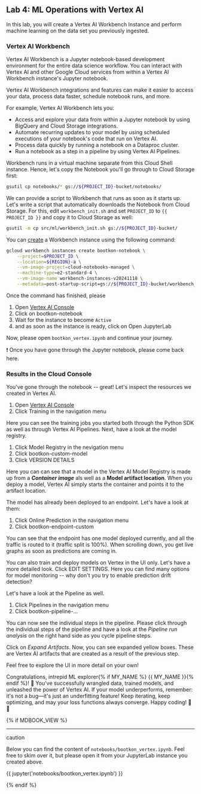 ## Lab 4: ML Operations with Vertex AI

<walkthrough-tutorial-duration duration="60"></walkthrough-tutorial-duration>
<walkthrough-tutorial-difficulty difficulty="3"></walkthrough-tutorial-difficulty>
<bootkon-cloud-shell-note/>

In this lab, you will create a Vertex AI Workbench Instance and perform machine learning on the data set you previously ingested.

### Vertex AI Workbench

Vertex AI Workbench is a Jupyter notebook-based development environment for the entire data science workflow. You can interact with Vertex AI and other Google Cloud services from within a Vertex AI Workbench instance's Jupyter notebook.

Vertex AI Workbench integrations and features can make it easier to access your data, process data faster, schedule notebook runs, and more.

For example, Vertex AI Workbench lets you:

- Access and explore your data from within a Jupyter notebook by using BigQuery and Cloud Storage integrations.
- Automate recurring updates to your model by using scheduled executions of your notebook's code that run on Vertex AI.
- Process data quickly by running a notebook on a Dataproc cluster.
- Run a notebook as a step in a pipeline by using Vertex AI Pipelines.

Workbench runs in a virtual machine separate from this Cloud Shell instance. Hence, let's copy the Notebook you'll go through to Cloud Storage first:

```bash
gsutil cp notebooks/* gs://${PROJECT_ID}-bucket/notebooks/
```

We can provide a script to Workbench that runs as soon as it starts up. Let's write a script that automatically downloads the Notebook from Cloud Storage. For this, edit <walkthrough-editor-open-file filePath="src/ml/workbench_init.sh">`workbench_init.sh`</walkthrough-editor-open-file> and set `PROJECT_ID` to `{{ PROJECT_ID }}` and copy it to Cloud Storage as well:

```bash
gsutil -m cp src/ml/workbench_init.sh gs://${PROJECT_ID}-bucket/
```

You can [create](https://cloud.google.com/vertex-ai/docs/workbench/instances/create#gcloud) a Workbench instance using the following command:

```bash
gcloud workbench instances create bootkon-notebook \
    --project=$PROJECT_ID \
    --location=${REGION}-a \
    --vm-image-project=cloud-notebooks-managed \
    --machine-type=e2-standard-4 \
    --vm-image-name workbench-instances-v20241118 \
    --metadata=post-startup-script=gs://${PROJECT_ID}-bucket/workbench_init.sh,idle-timeout-seconds=43200
```

Once the command has finished, please

1. Open [Vertex AI Console](https://console.cloud.google.com/vertex-ai/workbench)
2. Click on <walkthrough-spotlight-pointer locator="semantic({link 'bootkon-notebook'})">bootkon-notebook</walkthrough-spotlight-pointer>
2. Wait for the instance to become `Active`
3. and as soon as the instance is ready, click on <walkthrough-spotlight-pointer locator="semantic({button 'Open JupyterLab'})">Open JupyterLab</walkthrough-spotlight-pointer>

Now, please open `bootkon_vertex.ipynb` and continue your journey.

❗ Once you have gone through the Jupyter notebook, please come back here.

### Results in the Cloud Console

You've gone through the notebook -- great! Let's inspect the resources we created in Vertex AI.

1. Open [Vertex AI Console](https://console.cloud.google.com/vertex-ai?cloudshell=true&inv=1&invt=Abovkw)
2. Click <walkthrough-spotlight-pointer locator="css(a[id$=cfctest-section-nav-item-ai-platform-training])">Training</walkthrough-spotlight-pointer> in the navigation menu

Here you can see the training jobs you started both through the Python SDK as well as through Vertex AI Pipelines. Next, have a look at the model registry.

1. Click <walkthrough-spotlight-pointer locator="css(a[id$=cfctest-section-nav-item-ai-platform-models])">Model Registry</walkthrough-spotlight-pointer> in the nevigation menu
2. Click <walkthrough-spotlight-pointer locator="semantic({link 'bootkon-custom-model'})">bootkon-custom-model</walkthrough-spotlight-pointer>
3. Click <walkthrough-spotlight-pointer locator="semantic({tab 'Version details'})">VERSION DETAILS</walkthrough-spotlight-pointer>

Here you can can see that a model in the Vertex AI Model Registry is made up from a ***Container image*** als well as a **Model artifact location**. When you deploy a model, Vertex AI simply starts the container and points it to the artifact location.

The model has already been deployed to an endpoint. Let's have a look at them:

1. Click <walkthrough-spotlight-pointer locator="css(a[id$=cfctest-section-nav-item-ai-platform-online-prediction])">Online Prediction</walkthrough-spotlight-pointer> in the navigation menu
2. Click <walkthrough-spotlight-pointer locator="semantic({link 'bootkon-endpoint-custom'})">bootkon-endpoint-custom</walkthrough-spotlight-pointer>

You can see that the endpoint has one model deployed currently, and all the traffic is routed to it (traffic split is 100%). When scrolling down, you get live graphs as soon as predictions are coming in.

You can also train and deploy models on Vertex in the UI only. Let's have a more detailed look. Click <walkthrough-spotlight-pointer locator="semantic({button 'Edit settings'})">EDIT SETTINGS</walkthrough-spotlight-pointer>. Here you can find many options for model monitoring -- why don't you try to enable prediction drift detection?

Let's have a look at the Pipeline as well.

1. Click <walkthrough-spotlight-pointer locator="css(a[id$=cfctest-section-nav-item-ai-platform-ml-pipelines])">Pipelines</walkthrough-spotlight-pointer> in the navigation menu
2. Click <walkthrough-spotlight-pointer locator="semantic({link 'bootkon-pipeline-'})">bootkon-pipeline-...</walkthrough-spotlight-pointer>

You can now see the individual steps in the pipeline. Please click through the individual steps of the pipeline and have a look at the *Pipeline run analysis* on the right hand side as you cycle pipeline steps. 

Click on *Expand Artifacts*. Now, you can see expanded yellow boxes. These are Vertex AI artifacts that are created as a result of the previous step.

Feel free to explore the UI in more detail on your own!

Congratulations, intrepid ML explorer{% if MY_NAME %} {{ MY_NAME }}{% endif %}! 🚀 You've successfully wrangled data, trained models, and unleashed the power of Vertex AI. If your model underperforms, remember: it's not a bug—it's just an underfitting feature! Keep iterating, keep optimizing, and may your loss functions always converge. Happy coding! 🤖✨

{% if MDBOOK_VIEW %}

---

<div class="mdbook-alerts mdbook-alerts-caution">
<p class="mdbook-alerts-title">
  <span class="mdbook-alerts-icon"></span>
  caution
</p>
<p>
Below you can find the content of <code>notebooks/bootkon_vertex.ipynb</code>. Feel free to skim over it, but please open it from your JupyterLab instance you created above.
</p>
</div>

{{ jupyter('notebooks/bootkon_vertex.ipynb') }}

{% endif %}